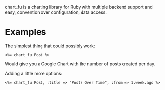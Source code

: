 chart_fu is a charting library for Ruby with multiple backend support and easy, convention over configuration, data access.

Examples
========

The simplest thing that could possibly work:

    <%= chart_fu Post %>
  
Would give you a Google Chart with the number of posts created per day.

Adding a little more options:
  
    <%= chart_fu Post, :title => "Posts Over Time", :from => 1.week.ago %>